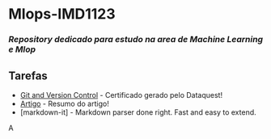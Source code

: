 # Mlops-IMD1123

### _Repository dedicado para estudo na area de Machine Learning e Mlop_

## Tarefas
- [Git and Version Control] - Certificado gerado pelo Dataquest!
- [Artigo] - Resumo do artigo!
- [markdown-it] - Markdown parser done right. Fast and easy to extend.

A

   [Git and Version Control]: <https://app.dataquest.io/verify_cert/PZTSUV8CCN1SN8X9UXE4/>
   [Artigo]: <https://github.com/bergony/Mlops-IMD1123>
